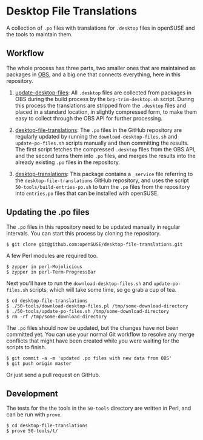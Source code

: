 # Desktop File Translations

  A collection of `.po` files with translations for `.desktop` files in openSUSE
  and the tools to maintain them.

## Workflow

  The whole process has three parts, two smaller ones that are maintained
  as packages in [OBS](https://build.opensuse.org/), and a big one that connects
  everything, here in this repository.

  1. [update-desktop-files](https://build.opensuse.org/package/show/openSUSE:Factory/update-desktop-files):
     All `.desktop` files are collected from packages in OBS during the build
     process by the `brp-trim-desktop.sh` script. During this process the
     translations are stripped from the `.desktop` files and placed in a
     standard location, in slightly compressed form, to make them easy to
     collect through the OBS API for further processing.

  2. [desktop-file-translations](https://github.com/openSUSE/desktop-file-translations):
     The `.po` files in the GitHub repository are regularly updated by running
     the `download-desktop-files.sh` and `update-po-files.sh` scripts manually
     and then committing the results. The first script fetches the compressed
     `.desktop` files from the OBS API, and the second turns them into `.po`
     files, and merges the results into the already existing `.po` files in the
     repository.

  3. [desktop-translations](https://build.opensuse.org/package/show/X11:common:Factory/desktop-translations):
     This package contains a `_service` file referring to the
     `desktop-file-translations` GitHub repository, and uses the script
     `50-tools/build-entries-po.sh` to turn the `.po` files from the repository
     into `entries.po` files that can be installed with openSUSE.

## Updating the .po files

The `.po` files in this repository need to be updated manually in regular
intervals. You can start this process by cloning the repository.
```
$ git clone git@github.com:openSUSE/desktop-file-translations.git
```
A few Perl modules are required too.
```
$ zypper in perl-Mojolicious
$ zypper in perl-Term-ProgressBar
```
Next you'll have to run the `download-desktop-files.sh` and `update-po-files.sh`
scripts, which will take some time, so go grab a cup of tea.
```
$ cd desktop-file-translations
$ ./50-tools/download-desktop-files.pl /tmp/some-download-directory
$ ./50-tools/update-po-files.sh /tmp/some-download-directory
$ rm -rf /tmp/some-download-directory
```
The `.po` files should now be updated, but the changes have not been committed
yet. You can use your normal Git workflow to resolve any merge conflicts that
might have been created while you were waiting for the scripts to finish.
```
$ git commit -a -m 'updated .po files with new data from OBS'
$ git push origin master
```
Or just send a pull request on GitHub.

## Development

The tests for the the tools in the `50-tools` directory are written in Perl, and
can be run with `prove`.
```
$ cd desktop-file-translations
$ prove 50-tools/t/
```
